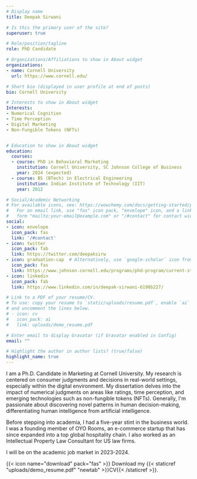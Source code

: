 ```yaml
---
# Display name
title: Deepak Sirwani

# Is this the primary user of the site?
superuser: true

# Role/position/tagline
role: PhD Candidate

# Organizations/Affiliations to show in About widget
organizations:
- name: Cornell University
  url: https://www.cornell.edu/

# Short bio (displayed in user profile at end of posts)
bio: Cornell University

# Interests to show in About widget
Interests:
- Numerical Cognition
- Time Perception
- Digital Marketing
- Non-Fungible Tokens (NFTs)


# Education to show in About widget
education:
  courses:
  - course: PhD in Behavioral Marketing
    institution: Cornell University, SC Johnson College of Business
    year: 2024 (expected)
  - course: BS (BTech) in Electrical Engineering
    institution: Indian Institute of Technology (IIT)
    year: 2012

# Social/Academic Networking
# For available icons, see: https://wowchemy.com/docs/getting-started/page-builder/#icons
#   For an email link, use "fas" icon pack, "envelope" icon, and a link in the
#   form "mailto:your-email@example.com" or "/#contact" for contact widget.
social:
- icon: envelope
  icon_pack: fas
  link: '/#contact'
- icon: twitter
  icon_pack: fab
  link: https://twitter.com/deepaksirw
- icon: graduation-cap  # Alternatively, use `google-scholar` icon from `ai` icon pack
  icon_pack: fas
  link: https://www.johnson.cornell.edu/programs/phd-program/current-students/ds2344/
- icon: linkedin
  icon_pack: fab
  link: https://www.linkedin.com/in/deepak-sirwani-6198b227/

# Link to a PDF of your resume/CV.
# To use: copy your resume to `static/uploads/resume.pdf`, enable `ai` icons in `params.toml`, 
# and uncomment the lines below.
# - icon: cv
#   icon_pack: ai
#   link: uploads/demo_resume.pdf

# Enter email to display Gravatar (if Gravatar enabled in Config)
email: ""

# Highlight the author in author lists? (true/false)
highlight_name: true
---
```


I am a Ph.D. Candidate in Marketing at Cornell University. My research is centered on consumer judgments and decisions in real-world settings, especially within the digital environment. My dissertation delves into the impact of numerical judgments on areas like ratings, time perception, and emerging technologies such as non-fungible tokens (NFTs). Generally, I'm passionate about discovering novel patterns in human decision-making, differentiating human intelligence from artificial intelligence.

Before stepping into academia, I had a five-year stint in the business world. I was a founding member of OYO Rooms, an e-commerce startup that has since expanded into a top global hospitality chain. I also worked as an Intellectual Property Law Consultant for US law firms.

I will be on the academic job market in 2023-2024.


{{< icon name="download" pack="fas" >}} Download my {{< staticref "uploads/demo_resume.pdf" "newtab" >}}CV{{< /staticref >}}.